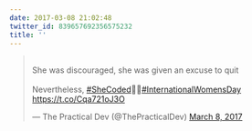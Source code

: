 ```yaml
---
date: 2017-03-08 21:02:48
twitter_id: 839657692356575232
title: ''
---
```


<blockquote class="twitter-tweet"><p lang="en" dir="ltr">‌‌‌‌ <br>She was discouraged, she was given an excuse to quit<br><br>Nevertheless, <a href="https://twitter.com/hashtag/SheCoded?src=hash&amp;ref_src=twsrc%5Etfw">#SheCoded</a>👩‍💻<a href="https://twitter.com/hashtag/InternationalWomensDay?src=hash&amp;ref_src=twsrc%5Etfw">#InternationalWomensDay</a><br>‌‌‌‌<a href="https://t.co/Cqa721oJ3O">https://t.co/Cqa721oJ3O</a></p>&mdash; The Practical Dev (@ThePracticalDev) <a href="https://twitter.com/ThePracticalDev/status/839477747978227712?ref_src=twsrc%5Etfw">March 8, 2017</a></blockquote>
<script async src="https://platform.twitter.com/widgets.js" charset="utf-8"></script>
